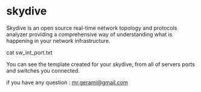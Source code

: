 # skydive
Skydive is an open source real-time network topology and protocols analyzer providing a comprehensive way of understanding what is happening in your network infrastructure.

cat sw_int_port.txt

You can see the template created for your skydive, from all of servers ports and switches you connected.

if you have any question : mr.gerami@gmail.com
